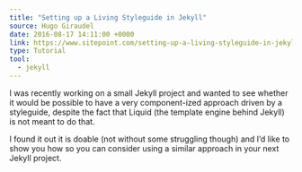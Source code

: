 ```yaml
---
title: "Setting up a Living Styleguide in Jekyll"
source: Hugo Giraudel
date: 2016-08-17 14:11:00 +0000
link: https://www.sitepoint.com/setting-up-a-living-styleguide-in-jekyll/
type: Tutorial
tool:
  - jekyll
---
```

I was recently working on a small Jekyll project and wanted to see whether it would be possible to have a very component-ized approach driven by a styleguide, despite the fact that Liquid (the template engine behind Jekyll) is not meant to do that.

I found it out it is doable (not without some struggling though) and I’d like to show you how so you can consider using a similar approach in your next Jekyll project.





